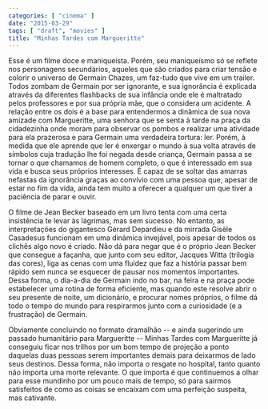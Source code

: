 ```yaml
---
categories: [ "cinema" ]
date: "2015-03-29"
tags: [ "draft", "movies" ]
title: "Minhas Tardes com Margueritte"
---
```

Esse é um filme doce e maniqueísta. Porém, seu maniqueísmo só se
reflete nos personagens secundários, aqueles que são criados para criar
tensão e colorir o universo de Germain Chazes, um faz-tudo que vive em um
trailer. Todos zombam de Germain por ser ignorante, e sua ignorância é
explicada através da diferentes flashbacks de sua infância onde ele é
maltratado pelos professores e por sua própria mãe, que o considera um
acidente. A relação entre os dois é a base para entendermos a dinâmica
de sua nova amizade com Margueritte, uma senhora que se senta à tarde
na praça da cidadezinha onde moram para observar os pombos e realizar
uma atividade para ela prazerosa e para Germain uma verdadeira tortura:
ler. Porém, à medida que ele aprende que ler é enxergar o mundo à
sua volta através de símbolos cuja tradução lhe foi negada desde
criança, Germain passa a se tornar o que chamamos de homem completo, o
que é interessado em sua vida e busca seus próprios interesses. É capaz
de se soltar das amarras nefastas da ignorância graças ao convívio
com uma pessoa que, apesar de estar no fim da vida, ainda tem muito a
oferecer a qualquer um que tiver a paciência de parar e ouvir.

O filme de Jean Becker baseado em um livro tenta com uma certa
insistência te levar às lágrimas, mas sem sucesso. No entanto,
as interpretações do gigantesco Gérard Depardieu e da mirrada
Gisèle Casadesus funcionam em uma dinâmica invejável, pois apesar
de todos os clichês algo novo é criado. Não dá para negar que é o
próprio Jean Becker que consegue a façanha, que junto com seu editor,
Jacques Witta (trilogia das cores), liga as cenas com uma fluidez que
faz a história passar bem rápido sem nunca se esquecer de pausar nos
momentos importantes. Dessa forma, o dia-a-dia de Germain indo no bar,
na feira e na praça pode estabelecer uma rotina de forma eficiente,
mas quando este resolve abrir o seu presente de noite, um dicionário,
e procurar nomes próprios, o filme dá todo o tempo do mundo para
respirarmos junto com a curiosidade (e a frustração) de Germain.

Obviamente concluindo no formato dramalhão -- e ainda sugerindo um
passado humanitário para Margueritte -- Minhas Tardes com Margueritte
já conseguiu ficar nos trilhos por um bom tempo de projeção a ponto
daquelas duas pessoas serem importantes demais para deixarmos de lado
seus destinos. Dessa forma, não importa o resgate no hospital, tanto
quanto não importa uma morte relevante. O que importa é que continuemos
a olhar para esse mundinho por um pouco mais de tempo, só para sairmos
satisfeitos de como as coisas se encaixam com uma perfeição suspeita,
mas cativante.
